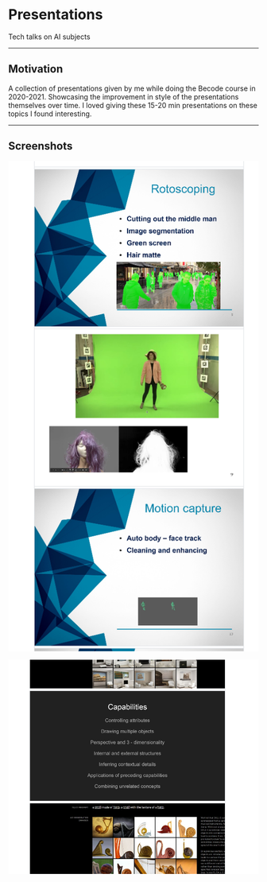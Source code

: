 # Presentations

Tech talks on AI subjects

---
## Motivation
A collection of presentations given by me while doing the Becode course in 2020-2021. Showcasing the improvement in style of the presentations themselves over time. I loved giving these 15-20 min presentations on these topics I found interesting.

---
## Screenshots
![Alt text](./assets/VFX_screenshot.PNG?raw=true "VFX")

![Alt text](./assets/Dalle_screenshot.PNG?raw=true "Dall-E")
